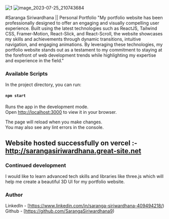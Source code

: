 ![1](https://github.com/SarangaSiriwardhana9/SarangaSiriwardhana9--Personal-Portfolio-Website-in-React/assets/99233703/d3e02baf-f723-4a21-81d0-43a67fc635d4)
![image_2023-07-25_210743684](https://github.com/SarangaSiriwardhana9/SarangaSiriwardhana9--Personal-Portfolio-Website-in-React/assets/99233703/a06d7085-0ef3-42e9-8703-41ad1869f729)

#Saranga Siriwardhana || Personal Portfolio
"My portfolio website has been professionally designed to offer an engaging and visually compelling user experience. Built using the latest 
technologies such as ReactJS, Tailwind CSS, Framer-Motion, React-Slick, and React-Scroll, the website showcases my skills and achievements
through dynamic transitions, intuitive navigation, and engaging animations. By leveraging these technologies, my portfolio website stands 
out as a testament to my commitment to staying at the forefront of web development trends while highlighting my expertise and experience in the field."



### Available Scripts

In the project directory, you can run:

#### `npm start`

Runs the app in the development mode.\
Open [http://localhost:3000](http://localhost:3000) to view it in your browser.

The page will reload when you make changes.\
You may also see any lint errors in the console.


## Website hosted successfully on vercel :- http://sarangasiriwardhana.great-site.net

### Continued development
I would like to learn advanced tech skills and libraries like three.js which will help me create a beautiful 3D UI for my portfolio website.

### Author

LinkedIn - [https://www.linkedin.com/in/saranga-siriwardhana-409494218/)                                                                                  
Github - [https://github.com/SarangaSiriwardhana9)

